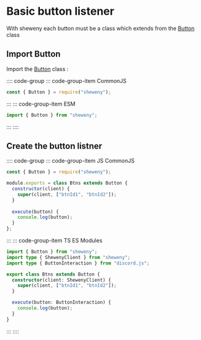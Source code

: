 # Basic button listener

With sheweny each button must be a class which extends from the [Button](../../doc/structures/Button.md) class

## Import Button

Import the [Button](../../doc/structures/Button.md) class :

:::: code-group
::: code-group-item CommonJS

```js
const { Button } = require("sheweny");
```

:::
::: code-group-item ESM

```js
import { Button } from "sheweny";
```

:::
::::

## Create the button listner

:::: code-group
::: code-group-item JS CommonJS

```js
const { Button } = require("sheweny");

module.exports = class Btns extends Button {
  constructor(client) {
    super(client, ["btnId1", "btnId2"]);
  }
  
  execute(button) {
    console.log(button);
  }
};
```

:::
::: code-group-item TS ES Modules

```ts
import { Button } from "sheweny";
import type { ShewenyClient } from "sheweny";
import type { ButtonInteraction } from "discord.js";

export class Btns extends Button {
  constructor(client: ShewenyClient) {
    super(client, ["btnId1", "btnId2"]);
  }

  execute(button: ButtonInteraction) {
    console.log(button);
  }
}
```

:::
::::
